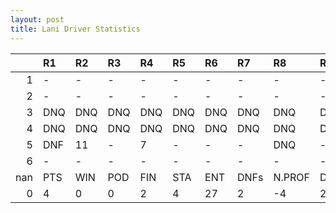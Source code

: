 ```yaml
---
layout: post 
title: Lani Driver Statistics
--- 
```


|     | R1   | R2   | R3   | R4   | R5   | R6   | R7   | R8     | R9   | R10   | R11   | R12   | Points   | Pos   |
|----:|:-----|:-----|:-----|:-----|:-----|:-----|:-----|:-------|:-----|:------|:------|:------|:---------|:------|
|   1 | -    | -    | -    | -    | -    | -    | -    | -      | -    | -     | -     | -     | nan      | nan   |
|   2 | -    | -    | -    | -    | -    | -    | -    | -      | -    | -     | -     | -     | nan      | nan   |
|   3 | DNQ  | DNQ  | DNQ  | DNQ  | DNQ  | DNQ  | DNQ  | DNQ    | DNQ  | DNQ   | DNQ   | -     | nan      | nan   |
|   4 | DNQ  | DNQ  | DNQ  | DNQ  | DNQ  | DNQ  | DNQ  | DNQ    | DNQ  | DNQ   | DNQ   | -     | nan      | nan   |
|   5 | DNF  | 11   | -    | 7    | -    | -    | -    | DNQ    | -    | DNF   | -     | -     | 1.0      | 28.0  |
|   6 | -    | -    | -    | -    | -    | -    | -    | -      | -    | nan   | nan   | nan   | 0.0      | 40.0  |
| nan | PTS  | WIN  | POD  | FIN  | STA  | ENT  | DNFs | N.PROF | DNQ  | %FIN  | PPR   | BST   | CHA      | RNK   |
|   0 | 4    | 0    | 0    | 2    | 4    | 27   | 2    | -4     | 23   | 50.0  | 0.15  | 7     | 0.0      | 49.0  |